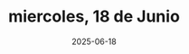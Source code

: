 ---
    id: 3
    title: "miercoles, 18 de Junio"
    activities: "3 actividades"
    date: 2025-06-18
---